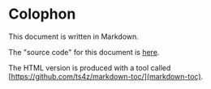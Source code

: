 Colophon
========

This document is written in Markdown.

The "source code" for this document is
[here](https://github.com/ts4z/barge-rulebook).

The HTML version is produced with a tool called
[https://github.com/ts4z/markdown-toc/](markdown-toc).

